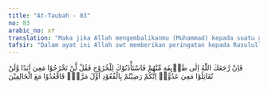 ```yaml
---
title: "At-Taubah - 83"
no: 83
arabic_no: ٨٣
translation: "Maka jika Allah mengembalikanmu (Muhammad) kepada suatu golongan dari mereka (orang-orang munafik), kemudian mereka meminta izin kepadamu untuk keluar (pergi berperang), maka katakanlah, “Kamu tidak boleh keluar bersamaku selama-lamanya dan tidak boleh memerangi musuh bersamaku. Sesungguhnya kamu telah rela tidak pergi (berperang) sejak semula. Karena itu duduklah (tinggallah) bersama orang-orang yang tidak ikut (berperang).”"
tafsir: "Dalam ayat ini Allah swt memberikan peringatan kepada Rasulullah agar berhati-hati terhadap orang munafik bila telah kembali dari Perang Tabuk. Orang-orang munafik itu akan merencanakan minta maaf kepada Rasulullah saw dan menyatakan penyesalan mereka karena tidak dapat turut berperang bersama Nabi ke Tabuk. Padahal mereka merasa beruntung tidak ikut perang ke Tabuk itu dan terhindar dari bahaya. Tetapi setelah Rasulullah saw bersama kaum Muslimin kembali dari medan perang dengan selamat, mereka merasa malu dan terhina, dan berjanji dalam hati mereka akan turut berperang bersama Rasulullah. Maka Allah swt mengingatkan Nabi agar orang-orang munafik itu jangan diberi izin turut serta berperang karena mereka tetap tidak akan jujur dalam peperangan. Mereka pasti akan melakukan berbagai tindakan untuk merongrong Rasulullah dan kaum Muslimin. Oleh karena itu Rasulullah saw diperintahkan untuk menyatakan dengan tegas bahwa mereka tidak dibenarkan turut berperang bersama Rasulullah saw untuk selama-lamanya. Mereka tidak akan sanggup memerangi musuh bersama Rasulullah seperti halnya kaum Muslimin yang dengan rela mengorbankan harta dan jiwanya untuk berperang fisabilillah. Sikap mereka sewaktu menghadapi Perang Tabuk menunjukkan bahwa mereka lebih senang tidak turut berperang dan tetap tinggal di Madinah bersama orang-orang yang uzur, seperti anak-anak, wanita-wanita, dan orang-orang tua yang sudah lemah."
---
```

فَاِنْ رَّجَعَكَ اللّٰهُ اِلٰى طَاۤىِٕفَةٍ مِّنْهُمْ فَاسْتَأْذَنُوْكَ لِلْخُرُوْجِ فَقُلْ لَّنْ تَخْرُجُوْا مَعِيَ اَبَدًا وَّلَنْ تُقَاتِلُوْا مَعِيَ عَدُوًّاۗ اِنَّكُمْ رَضِيْتُمْ بِالْقُعُوْدِ اَوَّلَ مَرَّةٍۗ فَاقْعُدُوْا مَعَ الْخَالِفِيْنَ 